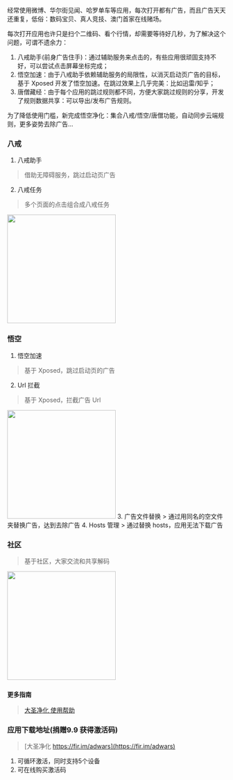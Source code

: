 经常使用微博、华尔街见闻、哈罗单车等应用，每次打开都有广告，而且广告天天还重复，低俗：数码宝贝、真人竞技、澳门首家在线赌场。

每次打开应用也许只是扫个二维码、看个行情，却需要等待好几秒，为了解决这个问题，可谓不遗余力：

1. 八戒助手(前身广告住手)：通过辅助服务来点击的，有些应用很顽固支持不好，可以尝试点击屏幕坐标完成；
2. 悟空加速：由于八戒助手依赖辅助服务的局限性，以消灭启动页广告的目标，基于 Xposed 开发了悟空加速。在跳过效果上几乎完美：比如迅雷/知乎；
3. 唐僧藏经：由于每个应用的跳过规则都不同，方便大家跳过规则的分享，开发了规则数据共享：可以导出/发布广告规则。

为了降低使用门槛，新完成悟空净化：集合八戒/悟空/唐僧功能，自动同步云端规则，更多姿势去除广告...
### 八戒
1. 八戒助手
> 借助无障碍服务，跳过启动页广告
2. 八戒任务
> 多个页面的点击组合成八戒任务
<img src="https://raw.githubusercontent.com/wiki/jdlingyu/ad-wars/images/bajie.png" width="250">

### 悟空
1. 悟空加速
> 基于 Xposed，跳过启动页的广告
2. Url 拦截
> 基于 Xposed，拦截广告 Url
<img src="https://raw.githubusercontent.com/wiki/jdlingyu/ad-wars/images/wukong.png" width="250">
3. 广告文件替换
> 通过用同名的空文件夹替换广告，达到去除广告
4. Hosts 管理
> 通过替换 hosts，应用无法下载广告

### 社区
> 基于社区，大家交流和共享解码
<img src="https://raw.githubusercontent.com/wiki/jdlingyu/ad-wars/images/bbs.png" width="250">

### `更多指南`
> [大圣净化 使用帮助](https://github.com/jdlingyu/ad-wars/wiki)

### 应用下载地址(捐赠9.9 获得激活码)
> [大圣净化 https://fir.im/adwars](https://fir.im/adwars)
1. 可循环激活，同时支持5个设备 
2. 可在线购买激活码 